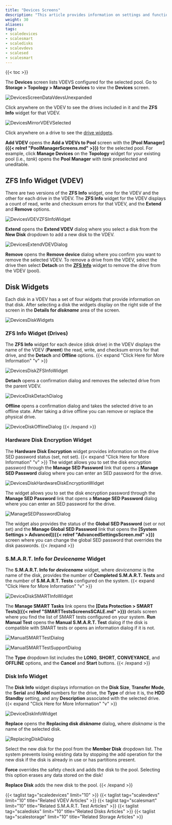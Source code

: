```yaml
---
title: "Devices Screens"
description: "This article provides information on settings and functions found on the Devices screens and widget."
weight: 30
aliases: 
tags:
- scaledevices
- scalesmart
- scaledisks
- scalevdevs
- scalesed
- scalesmart
---
```


{{< toc >}}

The **Devices** screen lists VDEVS configured for the selected pool. Go to **Storage > Topology > Manage Devices** to view the **Devices** screen. 

![DevicesScreenDataVdevsUnexpanded](/images/SCALE/22.12/DevicesScreenDataVdevsUnexpanded.png "Devices Data VDEV Unexpanded")  

Click anywhere on the VDEV to see the drives included in it and the **ZFS Info** widget for that VDEV.

![DevicesMirrorVDEVSelected](/images/SCALE/22.12/DevicesMirrorVDEVSelected.png "Devices Mirror VDEV Expanded") 

Click anywhere on a drive to see the [drive widgets](#disk-widgets).

**Add VDEV** opens the **Add a VDEVs to Pool** screen with the **[Pool Manager]({{< relref "PoolManagerScreens.md" >}})** for the selected pool. For example, click **Manage Devices** on the **Topology** widget for your existing pool (i.e., *tank*) opens the **Pool Manager** with *tank* preselected and uneditable. 

## ZFS Info Widget (VDEV)

There are two versions of the **ZFS Info** widget, one for the VDEV and the other for each drive in the VDEV. 
The **ZFS Info** widget for the VDEV displays a count of read, write and checksum errors for that VDEV, and the **Extend** and **Remove** options. 

![DevicesVDEVZFSInfoWidget](/images/SCALE/22.12/DevicesVDEVZFSInfoWidget.png "Devices Details for Mirror ZFS Info Widget")  

**Extend** opens the **Extend VDEV** dialog where you select a disk from the **New Disk** dropdown to add a new disk to the VDEV.

![DevicesExtendVDEVDialog](/images/SCALE/22.12/DevicesExtendVDEVDialog.png "Devices Extend VDEV Dialog")  

**Remove** opens the **Remove device** dialog where you confirm you want to remove the selected VDEV. 
To remove a drive from the VDEV, select the drive then select **Detach** on the **[ZFS Info](#zfs-info-widget-drives)** widget to remove the drive from the VDEV (pool).

## Disk Widgets
Each disk in a VDEV has a set of four widgets that provide information on that disk. 
After selecting a disk the widgets display on the right side of the screen in the **Details for *diskname*** area of the screen.

![DevicesDiskWidgets](/images/SCALE/22.12/DevicesDiskWidgets.png "Devices Disk Widgets") 

### ZFS Info Widget (Drives)
The **ZFS Info** widget for each device (disk drive) in the VDEV displays the name of the VDEV (**Parent**) the read, write, and checksum errors for that drive, and the **Detach** and **Offline** options.
{{< expand "Click Here for More Information" "v" >}}

![DevicesDiskZFSInfoWidget](/images/SCALE/22.12/DevicesDiskZFSInfoWidget.png "Devices Disk ZFS Info Widget") 

**Detach** opens a confirmation dialog and removes the selected drive from the parent VDEV.

![DeviceDiskDetachDialog](/images/SCALE/22.12/DeviceDiskDetachDialog.png "Devices Disk Detach Dialog") 

**Offline** opens a confirmation dialog and takes the selected drive to an offline state. After taking a drive offline you can remove or replace the physical drive.

![DeviceDiskOfflineDialog](/images/SCALE/22.12/DeviceDiskOfflineDialog.png "Devices Disk Offline Dialog") 
{{< /expand >}}

### Hardware Disk Encryption Widget
The **Hardware Disk Encryption** widget provides information on the drive SED password status (set, not set). 
{{< expand "Click Here for More Information" "v" >}}
The widget allows you to set the disk encryption password through the **Manage SED Password** link that opens a **Manage SED Password** dialog where you can enter an SED password for the drive.

![DevicesDiskHardwareDiskEncryptionWidget](/images/SCALE/22.12/DevicesDiskHardwareDiskEncryptionWidget.png "Devices Disk Hardware Disk Encryption Widget") 

The widget allows you to set the disk encryption password through the **Manage SED Password** link that opens a **Manage SED Password** dialog where you can enter an SED password for the drive.

![ManageSEDPasswordDialog](/images/SCALE/22.12/ManageSEDPasswordDialog.png "Manage Disk SED Encryption Password") 

The widget also provides the status of the **Global SED Password** (set or not set) and the **Manage Global SED Password** link that opens the **[System Settings > Advanced]({{< relref "AdvancedSettingsScreen.md" >}})** screen where you can change the global SED password that overrides the disk passwords.
{{< /expand >}}

### S.M.A.R.T. Info for *Devicename* Widget
The **S.M.A.R.T. Info for *devicename*** widget, where *devicename* is the name of the disk, provides the number of **Completed S.M.A.R.T. Tests** and the number of **S.M.A.R.T. Tests** configured on the system. 
{{< expand "Click Here for More Information" "v" >}}

![DeviceDiskSMARTInfoWidget](/images/SCALE/22.12/DeviceDiskSMARTInfoWidget.png "Devices Disk S.M.A.R.T. Info Widget") 

The **Manage SMART Tasks** link opens the **[Data Protection > SMART Tests]({{< relref "SMARTTestsScreensSCALE.md" >}})** details screen where you find the list of SMART tests configured on your system. 
**Run Manual Test** opens the **Manual S.M.A.R.T. Test** dialog if the disk is compatible with SMART tests or opens an information dialog if it is not. 

![ManualSMARTTestDialog](/images/SCALE/22.12/ManualSMARTTestDialog.png "Devices Disk S.M.A.R.T. Test Dialog") 

![ManualSMARTTestSupportDialog](/images/SCALE/22.12/ManualSMARTTestSupportDialog.png "Devices Disk S.M.A.R.T. Test Support Dialog") 

The **Type** dropdown list includes the **LONG**, **SHORT**, **CONVEYANCE**, and **OFFLINE** options, and the **Cancel** and **Start** buttons.
{{< /expand >}}

### Disk Info Widget
The **Disk Info** widget displays information on the **Disk Size**, **Transfer Mode**, the **Serial** and **Model** numbers for the drive, the **Type** of drive it is, the **HDD Standby** setting, and any **Description** associated with the selected drive.
{{< expand "Click Here for More Information" "v" >}}

![DeviceDiskInfoWidget](/images/SCALE/22.12/DeviceDiskInfoWidget.png "Devices Disk Info Widget") 

**Replace** opens the **Replacing disk *diskname*** dialog, where *diskname* is the name of the selected disk.

![ReplacingDiskDialog](/images/SCALE/22.12/ReplacingDiskDialog.png "Replacing Disk Dialog") 

Select the new disk for the pool from the **Member Disk** dropdown list. 
The system prevents losing existing data by stopping the add operation for the new disk if the disk is already in use or has partitions present.

**Force** overrides the safety check and adds the disk to the pool. Selecting this option erases any data stored on the disk!

**Replace Disk** adds the new disk to the pool.
{{< /expand >}}

{{< taglist tag="scaledevices" limit="10" >}}
{{< taglist tag="scalevdevs" limit="10" title="Related VDEV Articles" >}}
{{< taglist tag="scalesmart" limit="10" title="Related S.M.A.R.T. Test Articles" >}}
{{< taglist tag="scaledisks" limit="10" title="Related Disks Articles" >}}
{{< taglist tag="scalestorage" limit="10" title="Related Storage Articles" >}}